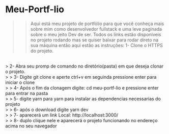 # Meu-Portf-lio

>>  Aqui está meu projeto de portfólio para que você conheça mais sobre mim como desenvolvedor fullstack e uma leve paginada sobre o meu jeito Dev de ser.
Todos os links estão disponíveis no projeto rodando mas se quiser baixar para rodar direto na sua máquina então aqui estão as instruções:
> 1- Clone o HTTPS do projeto.
<br/>
> 2- Abra seu promp de comando no diretório(pasta) em que deseja clonar o projeto.
<br/>
> 
> 3- Digite git clone e aperte ctrl+v  em seguinda pressione enter para iniciar o clone
<br/>
> 
> 4- Após o fim da clonagem digite: cd meu-portf-lio e pressione enter para entrar na pasta
<br/>
> 
> 5- digite yarn para  yarn para instalar as dependencias necessarias do projeto
<br/>
> 
> 6- após o download digite yarn dev
<br/>
> 
> 7- aparecerá um link Local:  http://localhost:3000/
<br/>
> 
> 8- duplo clique nele e aparecerá o projeto funcionando no endereço acima no seu navegador
